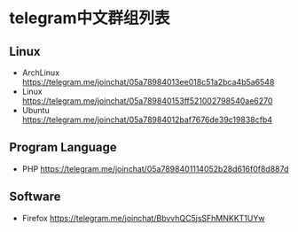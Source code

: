 # telegram中文群组列表

## Linux
- ArchLinux https://telegram.me/joinchat/05a78984013ee018c51a2bca4b5a6548
- Linux https://telegram.me/joinchat/05a789840153ff521002798540ae6270
- Ubuntu https://telegram.me/joinchat/05a78984012baf7676de39c19838cfb4

## Program Language
- PHP https://telegram.me/joinchat/05a7898401114052b28d616f0f8d887d

## Software
- Firefox https://telegram.me/joinchat/BbvvhQC5jsSFhMNKKT1UYw
